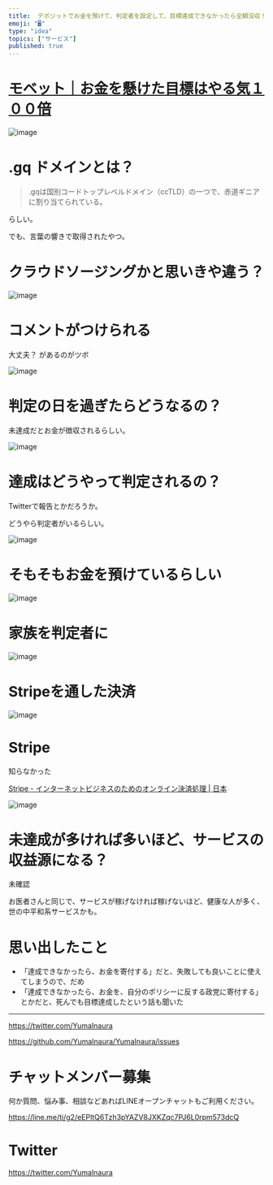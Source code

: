 ```yaml
---
title:  デポジットでお金を預けて、判定者を設定して、目標達成できなかったら全額没収！ ( @nodenodenode1 on Twitter ) 
emoji: "🖥"
type: "idea"
topics: ["サービス"]
published: true
---
```



# [モベット｜お金を懸けた目標はやる気１００倍](https://www.mobet.gq/)

![image](https://user-images.githubusercontent.com/13635059/51376591-0b25c580-1b4c-11e9-8fdc-0ef3f7ed539e.png)

# .gq ドメインとは？

>.gqは国別コードトップレベルドメイン（ccTLD）の一つで、赤道ギニアに割り当てられている。

らしい。

でも、言葉の響きで取得されたやつ。

# クラウドソージングかと思いきや違う？

![image](https://user-images.githubusercontent.com/13635059/51376628-209aef80-1b4c-11e9-93ff-1fa8b4b776dc.png)

# コメントがつけられる

大丈夫？ があるのがツボ

![image](https://user-images.githubusercontent.com/13635059/51376653-2f81a200-1b4c-11e9-9f69-b96ef49c96cd.png)

# 判定の日を過ぎたらどうなるの？

未達成だとお金が徴収されるらしい。

![image](https://user-images.githubusercontent.com/13635059/51376701-4b854380-1b4c-11e9-8068-545bcc29a1e2.png)

# 達成はどうやって判定されるの？

Twitterで報告とかだろうか。

どうやら判定者がいるらしい。

![image](https://user-images.githubusercontent.com/13635059/51376725-62c43100-1b4c-11e9-982a-eff7c2f02a9c.png)

# そもそもお金を預けているらしい

![image](https://user-images.githubusercontent.com/13635059/51376745-6e175c80-1b4c-11e9-89e6-2caf081fd684.png)

# 家族を判定者に

![image](https://user-images.githubusercontent.com/13635059/51376767-7a9bb500-1b4c-11e9-8f24-81bde86899f9.png)

# Stripeを通した決済

![image](https://user-images.githubusercontent.com/13635059/51376779-84bdb380-1b4c-11e9-9187-a6eefac6f677.png)

# Stripe

知らなかった

[Stripe - インターネットビジネスのためのオンライン決済処理 | 日本](https://stripe.com/jp)

![image](https://user-images.githubusercontent.com/13635059/51376796-8dae8500-1b4c-11e9-99fe-eb069a66033a.png)

# 未達成が多ければ多いほど、サービスの収益源になる？

未確認

お医者さんと同じで、サービスが稼げなければ稼げないほど、健康な人が多く、世の中平和系サービスかも。

# 思い出したこと

- 「達成できなかったら、お金を寄付する」だと、失敗しても良いことに使えてしまうので、だめ
- 「達成できなかったら、お金を、自分のポリシーに反する政党に寄付する」とかだと、死んでも目標達成したという話も聞いた

---

https://twitter.com/YumaInaura

https://github.com/YumaInaura/YumaInaura/issues








<!-- Update From Qiita API -->

# チャットメンバー募集


何か質問、悩み事、相談などあればLINEオープンチャットもご利用ください。

https://line.me/ti/g2/eEPltQ6Tzh3pYAZV8JXKZqc7PJ6L0rpm573dcQ





# Twitter


https://twitter.com/YumaInaura


<!-- Update From Qiita API -->


